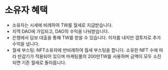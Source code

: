 # 소유자 혜택

* 소유자는 시세에 비례하여 TW를 월세로 지급받습니다.
* 지역 DAO에 가입되고, DAO의 수익을 나눠받습니다.
* 은행에서 담보 대출을 통해 TW를 받을 수 있습니다. 이자를 내지만 갭투자로 추가 수익을 냅니다.
* 월세 부스팅: NFT소유자에 반비례하여 월세 부스팅을 합니다. 소유한 NFT 수에 따라 반감기가 적용되어 있으며 마케팅풀의 200만TW를 사용하며 금액이 모두 소진되면 기존 월세로 돌아옵니다.
